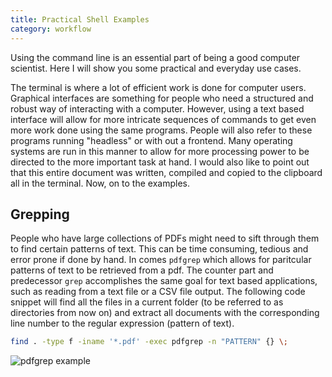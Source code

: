 ```yaml
---
title: Practical Shell Examples
category: workflow
---
```


Using the command line is an essential part of being a good computer scientist. Here I will show you some practical and everyday use cases.

The terminal is where a lot of efficient work is done for computer users. Graphical interfaces are something for people who need a structured and robust way of interacting with a computer. However, using a text based interface will allow for more intricate sequences of commands to get even more work done using the same programs. People will also refer to these programs running "headless" or with out a frontend. Many operating systems are run in this manner to allow for more processing power to be directed to the more important task at hand. I would also like to point out that this entire document was written, compiled and copied to the clipboard all in the terminal. Now, on to the examples.

## Grepping
People who have large collections of PDFs might need to sift through them to find certain patterns of text. This can be time consuming, tedious and error prone if done by hand. In comes `pdfgrep` which allows for paritcular patterns of text to be retrieved from a pdf. The counter part and predecessor `grep` accomplishes the same goal for text based applications, such as reading from a text file or a CSV file output. The following code snippet will find all the files in a current folder (to be referred to as directories from now on) and extract all documents with the corresponding line number to the regular expression (pattern of text).  

```bash
find . -type f -iname '*.pdf' -exec pdfgrep -n "PATTERN" {} \;
```

![pdfgrep example](https://jareddyreson.github.io/assets/using_bash/pdfgrep)

